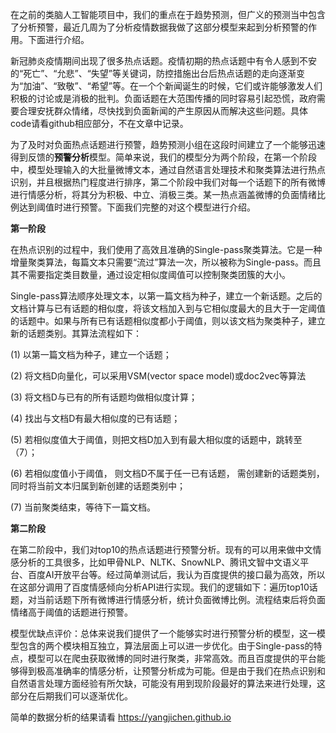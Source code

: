 在之前的类脑人工智能项目中，我们的重点在于趋势预测，但广义的预测当中包含了分析预警，最近几周为了分析疫情数据我做了这部分模型来起到分析预警的作用。下面进行介绍。

新冠肺炎疫情期间出现了很多热点话题。疫情初期的热点话题中有令人感到不安的“死亡”、“允悲”、“失望”等关键词，防控措施出台后热点话题的走向逐渐变为“加油”、“致敬”、“希望”等。在一个个新闻诞生的时候，它们或许能够激发人们积极的讨论或是消极的批判。负面话题在大范围传播的同时容易引起恐慌，政府需要合理安抚群众情绪，尽快找到负面新闻的产生原因从而解决这些问题。具体code请看github相应部分，不在文章中记录。



为了及时对负面热点话题进行预警，趋势预测小组在这段时间建立了一个能够迅速得到反馈的**预警分析**模型。简单来说，我们的模型分为两个阶段，在第一个阶段中，模型处理输入的大批量微博文本，通过自然语言处理技术和聚类算法进行热点识别，并且根据热门程度进行排序，第二个阶段中我们对每一个话题下的所有微博进行情感分析，将其分为积极、中立、消极三类。某一热点涵盖微博的负面情绪比例达到阈值时进行预警。下面我们完整的对这个模型进行介绍。

 

**第一阶段**

在热点识别的过程中，我们使用了高效且准确的Single-pass聚类算法。它是一种增量聚类算法，每篇文本只需要“流过”算法一次，所以被称为Single-pass。而且其不需要指定类目数量，通过设定相似度阈值可以控制聚类团簇的大小。

 

Single-pass算法顺序处理文本，以第一篇文档为种子，建立一个新话题。之后的文档计算与已有话题的相似度，将该文档加入到与它相似度最大的且大于一定阈值的话题中。如果与所有已有话题相似度都小于阈值，则以该文档为聚类种子，建立新的话题类别。其算法流程如下：

(1) 以第一篇文档为种子，建立一个话题；

(2) 将文档D向量化，可以采用VSM(vector space model)或doc2vec等算法

(3) 将文档D与已有的所有话题均做相似度计算；

(4) 找出与文档D有最大相似度的已有话题；

(5) 若相似度值大于阈值，则把文档D加入到有最大相似度的话题中，跳转至（7）；

(6) 若相似度值小于阈值， 则文档D不属于任一已有话题， 需创建新的话题类别，同时将当前文本归属到新创建的话题类别中；

(7) 当前聚类结束，等待下一篇文档。

 

**第二阶段**

在第二阶段中，我们对top10的热点话题进行预警分析。现有的可以用来做中文情感分析的工具很多，比如甲骨NLP、NLTK、SnowNLP、腾讯文智中文语义平台、百度AI开放平台等。经过简单测试后，我认为百度提供的接口最为高效，所以在这部分调用了百度情感倾向分析API进行实现。我们的逻辑如下：遍历top10话题，对当前话题下所有微博进行情感分析，统计负面微博比例。流程结束后将负面情绪高于阈值的话题进行预警。

 

模型优缺点评价：总体来说我们提供了一个能够实时进行预警分析的模型，这一模型包含的两个模块相互独立，算法层面上可以进一步优化。由于Single-pass的特点，模型可以在爬虫获取微博的同时进行聚类，非常高效。而且百度提供的平台能够得到极高准确率的情感分析，让预警分析成为可能。但是由于我们在热点识别和自然语言处理方面经验有所欠缺，可能没有用到现阶段最好的算法来进行处理，这部分在后期我们可以逐渐优化。

 

简单的数据分析的结果请看 https://yangjichen.github.io